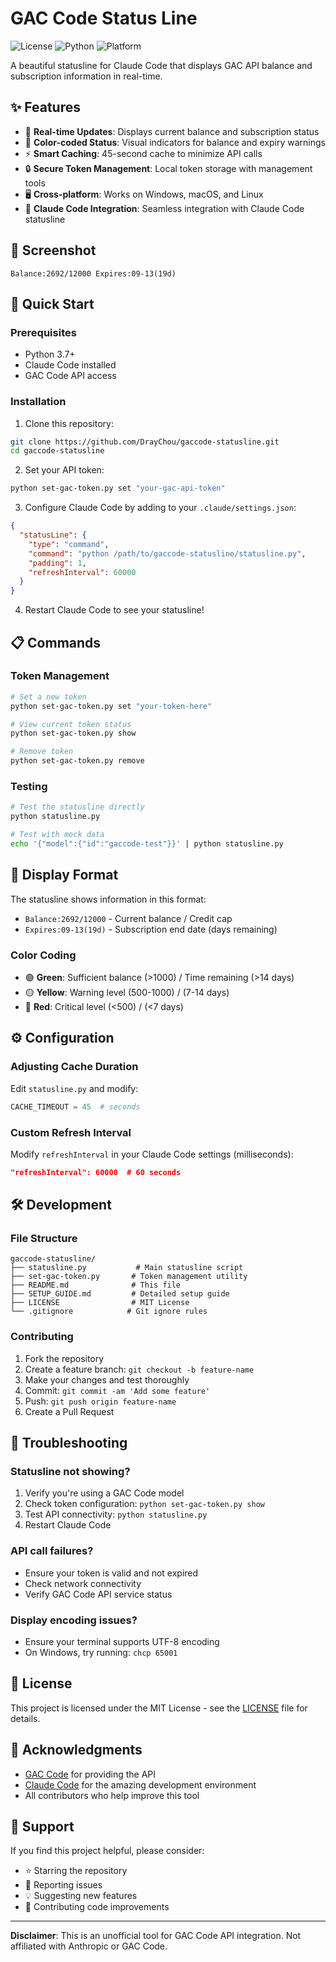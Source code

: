 # GAC Code Status Line

![License](https://img.shields.io/badge/license-MIT-blue.svg)
![Python](https://img.shields.io/badge/python-3.7+-blue.svg)
![Platform](https://img.shields.io/badge/platform-Windows%20%7C%20macOS%20%7C%20Linux-lightgrey.svg)

A beautiful statusline for Claude Code that displays GAC API balance and subscription information in real-time.

## ✨ Features

- 🔄 **Real-time Updates**: Displays current balance and subscription status
- 🎨 **Color-coded Status**: Visual indicators for balance and expiry warnings
- ⚡ **Smart Caching**: 45-second cache to minimize API calls
- 🔒 **Secure Token Management**: Local token storage with management tools
- 🖥️ **Cross-platform**: Works on Windows, macOS, and Linux
- 🎯 **Claude Code Integration**: Seamless integration with Claude Code statusline

## 📸 Screenshot

```
Balance:2692/12000 Expires:09-13(19d)
```

## 🚀 Quick Start

### Prerequisites

- Python 3.7+
- Claude Code installed
- GAC Code API access

### Installation

1. Clone this repository:
```bash
git clone https://github.com/DrayChou/gaccode-statusline.git
cd gaccode-statusline
```

2. Set your API token:
```bash
python set-gac-token.py set "your-gac-api-token"
```

3. Configure Claude Code by adding to your `.claude/settings.json`:
```json
{
  "statusLine": {
    "type": "command",
    "command": "python /path/to/gaccode-statusline/statusline.py",
    "padding": 1,
    "refreshInterval": 60000
  }
}
```

4. Restart Claude Code to see your statusline!

## 📋 Commands

### Token Management
```bash
# Set a new token
python set-gac-token.py set "your-token-here"

# View current token status
python set-gac-token.py show

# Remove token
python set-gac-token.py remove
```

### Testing
```bash
# Test the statusline directly
python statusline.py

# Test with mock data
echo '{"model":{"id":"gaccode-test"}}' | python statusline.py
```

## 🎨 Display Format

The statusline shows information in this format:
- `Balance:2692/12000` - Current balance / Credit cap
- `Expires:09-13(19d)` - Subscription end date (days remaining)

### Color Coding
- 🟢 **Green**: Sufficient balance (>1000) / Time remaining (>14 days)
- 🟡 **Yellow**: Warning level (500-1000) / (7-14 days)
- 🔴 **Red**: Critical level (<500) / (<7 days)

## ⚙️ Configuration

### Adjusting Cache Duration
Edit `statusline.py` and modify:
```python
CACHE_TIMEOUT = 45  # seconds
```

### Custom Refresh Interval
Modify `refreshInterval` in your Claude Code settings (milliseconds):
```json
"refreshInterval": 60000  # 60 seconds
```

## 🛠️ Development

### File Structure
```
gaccode-statusline/
├── statusline.py           # Main statusline script
├── set-gac-token.py       # Token management utility
├── README.md              # This file
├── SETUP_GUIDE.md         # Detailed setup guide
├── LICENSE                # MIT License
└── .gitignore            # Git ignore rules
```

### Contributing

1. Fork the repository
2. Create a feature branch: `git checkout -b feature-name`
3. Make your changes and test thoroughly
4. Commit: `git commit -am 'Add some feature'`
5. Push: `git push origin feature-name`
6. Create a Pull Request

## 🔧 Troubleshooting

### Statusline not showing?
1. Verify you're using a GAC Code model
2. Check token configuration: `python set-gac-token.py show`
3. Test API connectivity: `python statusline.py`
4. Restart Claude Code

### API call failures?
- Ensure your token is valid and not expired
- Check network connectivity
- Verify GAC Code API service status

### Display encoding issues?
- Ensure your terminal supports UTF-8 encoding
- On Windows, try running: `chcp 65001`

## 📄 License

This project is licensed under the MIT License - see the [LICENSE](LICENSE) file for details.

## 🙏 Acknowledgments

- [GAC Code](https://gaccode.com/) for providing the API
- [Claude Code](https://claude.ai/code) for the amazing development environment
- All contributors who help improve this tool

## 🤝 Support

If you find this project helpful, please consider:
- ⭐ Starring the repository
- 🐛 Reporting issues
- 💡 Suggesting new features
- 🔧 Contributing code improvements

---

**Disclaimer**: This is an unofficial tool for GAC Code API integration. Not affiliated with Anthropic or GAC Code.